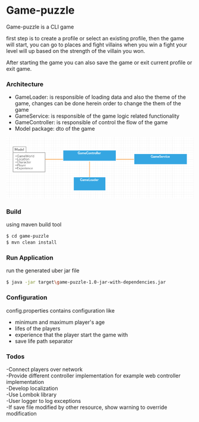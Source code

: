 
# Game-puzzle


Game-puzzle is a CLI game

first step is to create a profile or select an existing profile, then the game will start, you can go to places and fight villains
when you win a fight your level will up based on the strength of the villain you won.

After starting the game you can also save the game or exit current profile or exit game.

### Architecture

* GameLoader: is responsible of loading data and also the theme of the game, changes can be done herein order to change the them of the game
* GameService: is responsible of the game logic related functionality
* GameController: is responsible of control the flow of the game
* Model package: dto of the game

![Image of design](https://raw.githubusercontent.com/motazEmad/game-puzzle/master/design.png)

### Build
using maven build tool
```sh
$ cd game-puzzle
$ mvn clean install
```

### Run Application
run the generated uber jar file

```sh
$ java -jar target\game-puzzle-1.0-jar-with-dependencies.jar
```

### Configuration 
config.properties contains configuration like <br>

- minimum and maximum player's age <br>
- lifes of the players<br>
- experience that the player start the game with<br>
- save life path separator 

### Todos

-Connect players over network <br>
-Provide different controller implementation for example web controller implementation<br>
-Develop localization <br>
-Use Lombok library <br>
-User logger to log exceptions<br>
-If save file modified by other resource, show warning to override modification<br>
